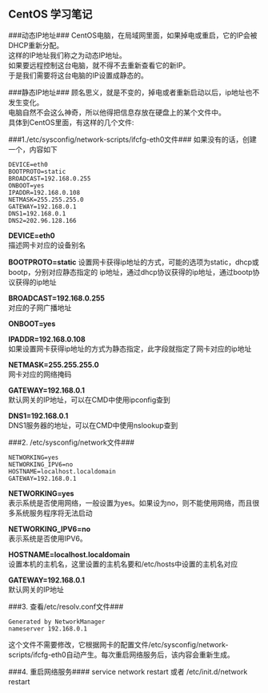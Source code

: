 ## CentOS 学习笔记 ##
###动态IP地址###
CentOS电脑，在局域网里面，如果掉电或重启，它的IP会被DHCP重新分配。  
这样的IP地址我们称之为动态IP地址。  
如果要远程控制这台电脑，就不得不去重新查看它的新IP。  
于是我们需要将这台电脑的IP设置成静态的。

###静态IP地址###
顾名思义，就是不变的，掉电或者重新启动以后，ip地址也不发生变化。  
电脑自然不会这么神奇，所以他得把信息存放在硬盘上的某个文件中。  
具体到CentOS里面，有这样的几个文件:

###1./etc/sysconfig/network-scripts/ifcfg-eth0文件###
如果没有的话，创建一个，内容如下

	DEVICE=eth0  
	BOOTPROTO=static  
	BROADCAST=192.168.0.255  
	ONBOOT=yes  
	IPADDR=192.168.0.108  
	NETMASK=255.255.255.0  
	GATEWAY=192.168.0.1  
	DNS1=192.168.0.1  
	DNS2=202.96.128.166

**DEVICE=eth0**   
描述网卡对应的设备别名
    

**BOOTPROTO=static** 
设置网卡获得ip地址的方式，可能的选项为static，dhcp或bootp，分别对应静态指定的 ip地址，通过dhcp协议获得的ip地址，通过bootp协议获得的ip地址

**BROADCAST=192.168.0.255**  
对应的子网广播地址


**ONBOOT=yes**  

**IPADDR=192.168.0.108**  
如果设置网卡获得ip地址的方式为静态指定，此字段就指定了网卡对应的ip地址

**NETMASK=255.255.255.0**  
网卡对应的网络掩码

**GATEWAY=192.168.0.1**   
默认网关的IP地址，可以在CMD中使用ipconfig查到

**DNS1=192.168.0.1**  
DNS1服务器的地址，可以在CMD中使用nslookup查到
 
###2. /etc/sysconfig/network文件###

	NETWORKING=yes  
	NETWORKING_IPV6=no  
	HOSTNAME=localhost.localdomain  
	GATEWAY=192.168.0.1 
 
**NETWORKING=yes**  
表示系统是否使用网络，一般设置为yes。如果设为no，则不能使用网络，而且很多系统服务程序将无法启动  

**NETWORKING_IPV6=no**  
表示系统是否使用IPV6。  

**HOSTNAME=localhost.localdomain**  
设置本机的主机名，这里设置的主机名要和/etc/hosts中设置的主机名对应

**GATEWAY=192.168.0.1**   
默认网关的IP地址
 
###3. 查看/etc/resolv.conf文件###

	Generated by NetworkManager  
	nameserver 192.168.0.1  

这个文件不需要修改，它根据网卡的配置文件/etc/sysconfig/network-scripts/ifcfg-eth0自动产生。每次重启网络服务后，该内容会重新生成。

 
###4. 重启网络服务####
	service network restart 
	或者
	/etc/init.d/network restart
　  